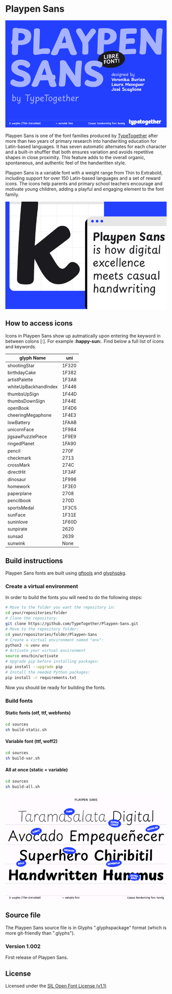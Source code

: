 # Playpen Sans

![Hello Playpen Sans](documentation/images/PLAYPEN-SANS-TYPETOGETHER_01.png)

Playpen Sans is one of the font families produced by [TypeTogether](https://type-together.com) after more than two years of primary research into handwriting education for Latin-based languages. It has seven automatic alternates for each character and a built-in shuffler that both ensures variation and avoids repetitive shapes in close proximity. This feature adds to the overall organic, spontaneous, and authentic feel of the handwritten style.

Playpen Sans is a variable font with a weight range from Thin to Extrabold, including support for over 150 Latin-based languages and a set of reward icons. The icons help parents and primary school teachers encourage and motivate young children, adding a playful and engaging element to the font family.

![Playpen Sans](documentation/images/PLAYPEN-SANS-TYPETOGETHER_02.png)

## How to access icons

Icons in Playpen Sans show up autmatically upon entering the keyword in between colons [:]. For example **:happy-sun:**. Find below a full list of icons and keywords.

| glyph Name           | uni |
| --- | --- |
| shootingStar         | 1F320 |
| birthdayCake         | 1F382 |
| artistPalette        | 1F3A8 |
| whiteUpBackhandIndex | 1F446 |
| thumbsUpSign         | 1F44D |
| thumbsDownSign       | 1F44E |
| openBook             | 1F4D6 |
| cheeringMegaphone    | 1F4E3 |
| lowBattery           | 1FAAB |
| unicornFace          | 1F984 |
| jigsawPuzzlePiece    | 1F9E9 |
| ringedPlanet         | 1FA90 |
| pencil               | 270F  |
| checkmark            | 2713  |
| crossMark            | 274C  |
| directHit            | 1F3AF |
| dinosaur             | 1F996 |
| homework             | 1F3E0 |
| paperplane           | 2708  |
| pencilbook           | 270D  |
| sportsMedal          | 1F3C5 |
| sunFace              | 1F31E |
| suninlove            | 1F60D |
| sunpirate            | 2620  |
| sunsad               | 2639  |
| sunwink              | None  |

## Build instructions

Playpen Sans fonts are built using [gftools](https://github.com/googlefonts/gftools) and [glyphspkg](https://github.com/jenskutilek/glyphspkg).

### Create a virtual environment

In order to build the fonts you will need to do the following steps:

```sh
# Move to the folder you want the repository in:
cd your/repositories/folder
# Clone the repository:
git clone https://github.com/TypeTogether/Playpen-Sans.git
# Move to the repository folder:
cd your/repositories/folder/Playpen-Sans
# Create a virtual environment named "env":
python3 -m venv env
# Activate your virtual environment
source env/bin/activate
# Upgrade pip before installing packages:
pip install --upgrade pip
# Install the needed Python packages:
pip install -r requirements.txt
```

Now you should be ready for building the fonts.

### Build fonts

#### Static fonts (otf, ttf, webfonts)

```sh
cd sources
sh build-static.sh
```

#### Variable font (ttf, woff2)

```sh
cd sources
sh build-var.sh
```

#### All at once (static + variable)

```sh
cd sources
sh build-all.sh
```

![Playpen Sans](documentation/images/PLAYPEN-SANS-TYPETOGETHER_04.png)


## Source file

The Playpen Sans source file is in Glyphs ".glyphspackage" format (which is more git-friendly than ".glyphs").

### Version 1.002
First release of Playpen Sans.

## License

Licensed under the [SIL Open Font License (v1.1)](https://scripts.sil.org/cms/scripts/page.php?site_id=nrsi&id=OFL)
